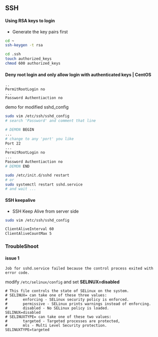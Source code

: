 ## SSH
#### Using RSA keys to login
- Generate the key pairs first

```bash
cd ~
ssh-keygen -t rsa

cd .ssh
touch authorized_keys
chmod 600 authorized_keys
```
#### **Deny** root login and only **allow** login with authenticated keys | CentOS

```
..
PermitRootLogin no
...
Password Authentiaction no
```

demo for modified sshd_config

```bash
sudo vim /etc/ssh/sshd_config
# search 'Password' and comment that line

# DEMON BEGIN
...
# change to any 'port' you like
Port 22
...
PermitRootLogin no
...
Password Authentiaction no
# DEMON END

sudo /etc/init.d/sshd restart
# or
sudo systemctl restart sshd.service
# and wait ...
```

#### SSH keepalive
- SSH Keep Alive from server side

```bash
sudo vim /etc/ssh/sshd_config

ClientAliveInterval 60
ClientAliveCountMax 5
```

### TroubleShoot
#### issue 1
```
Job for sshd.service failed because the control process exited with error code.
```

modify `/etc/selinux/config` and set **SELINUX=disabled**

```
# This file controls the state of SELinux on the system.
# SELINUX= can take one of these three values:
#       enforcing - SELinux security policy is enforced.
#       permissive - SELinux prints warnings instead of enforcing.
#       disabled - No SELinux policy is loaded.
SELINUX=disabled
# SELINUXTYPE= can take one of these two values:
#       targeted - Targeted processes are protected,
#       mls - Multi Level Security protection.
SELINUXTYPE=targeted
```
